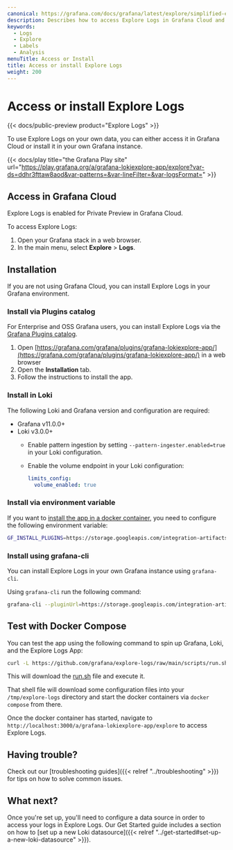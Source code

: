 ```yaml
---
canonical: https://grafana.com/docs/grafana/latest/explore/simplified-exploration/logs/access/
description: Describes how to access Explore Logs in Grafana Cloud and the different installation methods for self-hosted Grafana.
keywords:
  - Logs
  - Explore
  - Labels
  - Analysis
menuTitle: Access or Install
title: Access or install Explore Logs
weight: 200
---
```


# Access or install Explore Logs

{{< docs/public-preview product="Explore Logs" >}}

To use Explore Logs on your own data, you can either access it in Grafana Cloud or install it in your own Grafana instance.

{{< docs/play title="the Grafana Play site" url="https://play.grafana.org/a/grafana-lokiexplore-app/explore?var-ds=ddhr3fttaw8aod&var-patterns=&var-lineFilter=&var-logsFormat=" >}}

## Access in Grafana Cloud

Explore Logs is enabled for Private Preview in Grafana Cloud.

To access Explore Logs:

1. Open your Grafana stack in a web browser.
1. In the main menu, select **Explore** > **Logs**.

## Installation

If you are not using Grafana Cloud, you can install Explore Logs in your Grafana environment.

### Install via Plugins catalog

For Enterprise and OSS Grafana users, you can install Explore Logs via the [Grafana Plugins catalog](https://grafana.com/grafana/plugins/grafana-lokiexplore-app/).

1. Open [https://grafana.com/grafana/plugins/grafana-lokiexplore-app/](https://grafana.com/grafana/plugins/grafana-lokiexplore-app/) in a web browser
1. Open the **Installation** tab.
1. Follow the instructions to install the app.

### Install in Loki

The following Loki and Grafana version and configuration are required:

- Grafana v11.0.0+
- Loki v3.0.0+
  - Enable pattern ingestion by setting `--pattern-ingester.enabled=true` in your Loki configuration.
  - Enable the volume endpoint in your Loki configuration:

      ```yaml
      limits_config:
        volume_enabled: true
      ```

### Install via environment variable

If you want to [install the app in a docker container](https://grafana.com/docs/grafana/latest/setup-grafana/configure-docker/#install-plugins-in-the-docker-container), you need to configure the following environment variable:

```sh
GF_INSTALL_PLUGINS=https://storage.googleapis.com/integration-artifacts/grafana-lokiexplore-app/grafana-lokiexplore-app-latest.zip;grafana-lokiexplore-app
```

### Install using grafana-cli

You can install Explore Logs in your own Grafana instance using `grafana-cli`.

Using `grafana-cli` run the following command:

```sh
grafana-cli --pluginUrl=https://storage.googleapis.com/integration-artifacts/grafana-lokiexplore-app/grafana-lokiexplore-app-latest.zip plugins install grafana-lokiexplore-app
```

## Test with Docker Compose

You can test the app using the following command to spin up Grafana, Loki, and the Explore Logs App:

```sh
curl -L https://github.com/grafana/explore-logs/raw/main/scripts/run.sh | sh
```

This will download the [run.sh](https://github.com/grafana/explore-logs/blob/main/scripts/run.sh) file and execute it.

That shell file will download some configuration files into your `/tmp/explore-logs` directory and start the docker containers via `docker compose` from there.

Once the docker container has started, navigate to `http://localhost:3000/a/grafana-lokiexplore-app/explore` to access Explore Logs.

## Having trouble?

Check out our [troubleshooting guides]({{< relref "../troubleshooting" >}}) for tips on how to solve common issues.

## What next?

Once you're set up, you'll need to configure a data source in order to access your logs in Explore Logs. Our Get Started guide includes a section on how to [set up a new Loki datasource]({{< relref "../get-started#set-up-a-new-loki-datasource" >}}).
